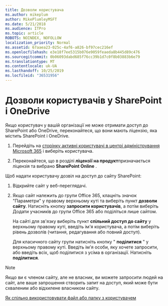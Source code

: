 ```yaml
---
title: Дозволи користувача
ms.author: mikeplum
author: MikePlumleyMSFT
ms.date: 5/21/2018
ms.audience: ITPro
ms.topic: article
ROBOTS: NOINDEX, NOFOLLOW
localization_priority: Normal
ms.assetid: 67aaea23-025c-4af6-a826-bf97cec216ef
ms.openlocfilehash: e3e18f7ee5315b076e9059feaeda8b445d89c476
ms.sourcegitcommit: 0b06093dabd685f76cc39b1d7c0f8b03883b6e79
ms.translationtype: MT
ms.contentlocale: uk-UA
ms.lasthandoff: 10/25/2019
ms.locfileid: "36531956"
---
```

# <a name="user-permissions-in-sharepoint-and-onedrive"></a>Дозволи користувачів у SharePoint і OneDrive

Якщо користувач у вашій організації не може отримати доступ до SharePoint або OneDrive, переконайтеся, що вони мають ліцензію, яка містить SharePoint і OneDrive. 
  
1. Перейдіть на [сторінку активні користувачі в центрі адміністрування Microsoft 365](https://portal.office.com/adminportal/home#/users) і виберіть користувача. 
    
2. Переконайтеся, що в розділі **ліцензії на продукт**призначається ліцензія та вибрано **SharePoint Online** . 
    
 Щоб надати користувачу дозвіл на доступ до сайту SharePoint: 
  
1. Відкрийте сайт у веб-переглядачі.
    
2. Якщо сайт належить до групи Office 365, клацніть значок "Параметри" у правому верхньому куті та виберіть пункт **дозволи сайту**. Натисніть кнопку **запросити користувачів**, а потім виберіть Додати учасників до групи Office 365 або поділіться лише сайтом. 
    
    На сайті для зв'язку виберіть пункт **спільний доступ до сайту** у верхньому правому куті, введіть ім'я користувача, а потім виберіть рівень дозволів (читання, редагування або повний доступ). 
    
    Для класичного сайту групи натисніть кнопку " **поділитися** " у верхньому правому куті. Введіть ім'я особи, яку хочете запросити, або введіть всіх, щоб поділитися з усіма в організації. Натисніть **поділитися**.
    
> [!NOTE]
> Якщо ви є членом сайту, але не власник, ви можете запросити людей на сайт, але ваше запрошення створить запит на доступ, який може бути схваленим або відхилене власником сайту. 
  
[Як спільно використовувати файл або папку з користувачем](https://go.microsoft.com/fwlink/?linkid=533408)
  

